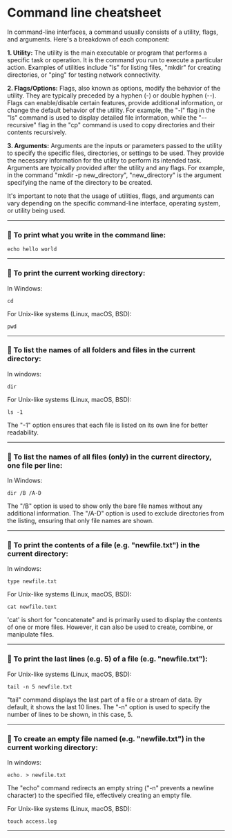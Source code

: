 # Command line cheatsheet

In command-line interfaces, a command usually consists of a utility, flags, and arguments. Here's a breakdown of each component: 
 
**1. Utility:** The utility is the main executable or program that performs a specific task or operation. It is the command you run to execute a particular action. Examples of utilities include "ls" for listing files, "mkdir" for creating directories, or "ping" for testing network connectivity. 
 
**2. Flags/Options:** Flags, also known as options, modify the behavior of the utility. They are typically preceded by a hyphen (-) or double hyphen (--). Flags can enable/disable certain features, provide additional information, or change the default behavior of the utility. For example, the "-l" flag in the "ls" command is used to display detailed file information, while the "--recursive" flag in the "cp" command is used to copy directories and their contents recursively. 
 
**3. Arguments:** Arguments are the inputs or parameters passed to the utility to specify the specific files, directories, or settings to be used. They provide the necessary information for the utility to perform its intended task. Arguments are typically provided after the utility and any flags. For example, in the command "mkdir -p new_directory", "new_directory" is the argument specifying the name of the directory to be created. 
 
It's important to note that the usage of utilities, flags, and arguments can vary depending on the specific command-line interface, operating system, or utility being used.

***

### 🔷 To print what you write in the command line:

`echo hello world`

***

### 🔷 To print the current working directory:

In Windows: 

`cd`

For Unix-like systems (Linux, macOS, BSD):

`pwd`

***

### 🔷 To list the names of all folders and files in the current directory:

In windows: 

`dir`

For Unix-like systems (Linux, macOS, BSD):

`ls -1`

The "-1" option ensures that each file is listed on its own line for better readability.

***

### 🔷 To list the names of all files (only) in the current directory, one file per line:

In Windows: 

`dir /B /A-D`

The "/B" option is used to show only the bare file names without any additional information. The "/A-D" option is used to exclude directories from the listing, ensuring that only file names are shown. 

***

### 🔷 To print the contents of a file (e.g. "newfile.txt") in the current directory:

In windows: 

`type newfile.txt`

For Unix-like systems (Linux, macOS, BSD):

`cat newfile.text`

'cat' is short for "concatenate" and is primarily used to display the contents of one or more files. However, it can also be used to create, combine, or manipulate files.

***
 
### 🔷 To print the last lines (e.g. 5) of a file (e.g. "newfile.txt"):

For Unix-like systems (Linux, macOS, BSD):

`tail -n 5 newfile.txt`

"tail" command displays the last part of a file or a stream of data. By default, it shows the last 10 lines.
The "-n" option is used to specify the number of lines to be shown, in this case, 5.

***

### 🔷 To create an empty file named (e.g. "newfile.txt") in the current working directory:

In windows: 

`echo. > newfile.txt`

The "echo" command redirects an empty string ("-n" prevents a newline character) to the specified file, effectively creating an empty file. 

For Unix-like systems (Linux, macOS, BSD):

`touch access.log`

***


